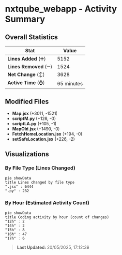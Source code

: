 # nxtqube_webapp - Activity Summary 

## Overall Statistics

| Stat                   | Value                                                             |
| ---------------------- | ----------------------------------------------------------------- |
| **Lines Added** (➕)   | 5152                                          |
| **Lines Removed** (➖) | 1524                                        |
| **Net Change** (↕)    | 3628                |
| **Active Time** (⌚)   | 65 minutes |


## Modified Files
- **Map.jsx** (+3011, -1521)
- **scriptM.py** (+126, -0)
- **scriptLA.py** (+105, -1)
- **MapOld.jsx** (+1490, -0)
- **FetchHomeLocation.jsx** (+194, -0)
- **setSafeLocation.jsx** (+226, -2)

## Visualizations

### By File Type (Lines Changed)

```mermaid
pie showData
title Lines changed by file type
".jsx" : 6444
".py" : 232
```

### By Hour (Estimated Activity Count)

```mermaid
pie showData
title Coding activity by hour (count of changes)
"12h" : 2
"14h" : 2
"15h" : 8
"16h" : 47
"17h" : 6
```


> **Last Updated:** 20/05/2025, 17:12:39